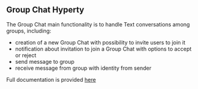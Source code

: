 Group Chat Hyperty
------------------

The Group Chat main functionality is to handle Text conversations among groups, including:

* creation of a new Group Chat with possibility to invite users to join it
* notification about invitation to join a Group Chat with options to accept or reject
* send message to group
* receive message from group with identity from sender

Full documentation is provided [here](../../docs/hyperty-chat)
